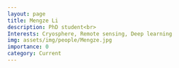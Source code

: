 ```yaml
---
layout: page
title: Mengze Li
description: PhD student<br> 
Interests: Cryosphere, Remote sensing, Deep learning
img: assets/img/people/Mengze.jpg
importance: 0
category: Current
---
```

